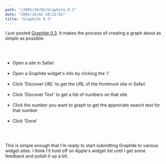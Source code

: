 ```yaml
---
path: "/2005/10/02/Graphite_0.3" 
date: "2005/10/02 18:22:01" 
title: "Graphite 0.3" 
---
```

<p>I just posted <a href="http://www.randomchaos.com/software/dashboard/graphite/">Graphite 0.3</a>. It makes the process of creating a graph about as simple as possible:</p><br><ul><br><li>Open a site in Safari</li><br><li>Open a Graphite widget's info by clicking the 'i'</li><br><li>Click 'Discover URL' to get the URL of the frontmost site in Safari</li><br><li>Click 'Discover Text' to get a list of numbers on that site</li><br><li>Click the number you want to graph to get the approriate search text for that number</li><br><li>Click 'Done'</li><br></ul><br><p>This is simple enough that I'm ready to start submitting Graphite to various widget sites. I think I'll hold off on Apple's widget list until I get some feedback and polish it up a bit.</p>